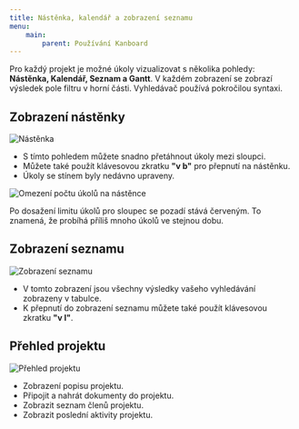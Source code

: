 ```yaml
---
title: Nástěnka, kalendář a zobrazení seznamu
menu:
    main:
        parent: Používání Kanboard
---
```


Pro každý projekt je možné úkoly vizualizovat s několika pohledy: **Nástěnka, Kalendář, Seznam a Gantt**.
V každém zobrazení se zobrazí výsledek pole filtru v horní části.
Vyhledávač používá pokročilou syntaxi.

Zobrazení nástěnky
------------------

![Nástěnka](/images/v1/board-view.png)

- S tímto pohledem můžete snadno přetáhnout úkoly mezi sloupci.
- Můžete také použít klávesovou zkratku **"v b"** pro přepnutí na nástěnku.
- Úkoly se stínem byly nedávno upraveny.

![Omezení počtu úkolů na nástěnce](/images/v1/board-task-limit.png)

Po dosažení limitu úkolů pro sloupec se pozadí stává červeným. To znamená, že probíhá příliš mnoho úkolů ve stejnou dobu.

Zobrazení seznamu
-----------------

![Zobrazení seznamu](/images/v1/list-view.png)

- V tomto zobrazení jsou všechny výsledky vašeho vyhledávání zobrazeny v tabulce.
- K přepnutí do zobrazení seznamu můžete také použít klávesovou zkratku **"v l"**.

Přehled projektu
----------------

![Přehled projektu](/images/v1/project-view.png)

- Zobrazení popisu projektu.
- Připojit a nahrát dokumenty do projektu.
- Zobrazit seznam členů projektu.
- Zobrazit poslední aktivity projektu.
